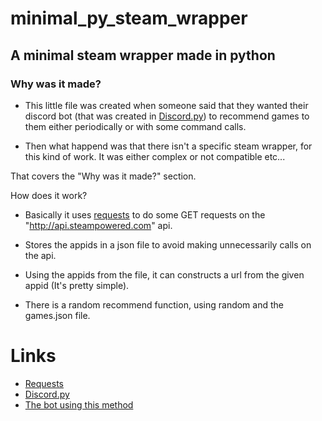 # minimal_py_steam_wrapper

## A minimal steam wrapper made in python

### Why was it made?

- This little file was created when someone said that they wanted their discord bot (that was created in [Discord.py](https://github.com/Rapptz/discord.py)) to recommend games to them either periodically or with some command calls.

- Then what happend was that there isn't a specific steam wrapper,
  for this kind of work. It was either complex or not compatible etc...

That covers the "Why was it made?" section.

How does it work?

- Basically it uses [requests](https://github.com/psf/requests) to do some GET requests on the "http://api.steampowered.com" api.

- Stores the appids in a json file to avoid making unnecessarily calls on the api.

- Using the appids from the file, it can constructs a url from the given appid (It's pretty simple).

- There is a random recommend function, using random and the games.json file.

# Links

- [Requests](https://github.com/psf/requests)
- [Discord.py](https://github.com/Rapptz/discord.py)
- [The bot using this method](https://github.com/holorum/USSLongIslandBot)
